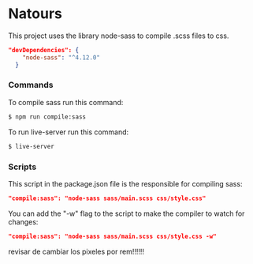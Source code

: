 # Natours

This project uses the library node-sass to compile .scss files to css.

```json
"devDependencies": {
    "node-sass": "^4.12.0"
  }
```

### Commands

To compile sass run this command:

```sh
$ npm run compile:sass
```

To run live-server run this command:

```sh
$ live-server
```

### Scripts

This script in the package.json file is the responsible for compiling sass:

```json
"compile:sass": "node-sass sass/main.scss css/style.css"
```

You can add the "-w" flag to the script to make the compiler to watch for changes:

```json
"compile:sass": "node-sass sass/main.scss css/style.css -w"
```

revisar de cambiar los pixeles por rem!!!!!!
